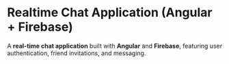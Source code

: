 # Realtime Chat Application (Angular + Firebase)

A **real-time chat application** built with **Angular** and **Firebase**, featuring user authentication, friend invitations, and messaging.

